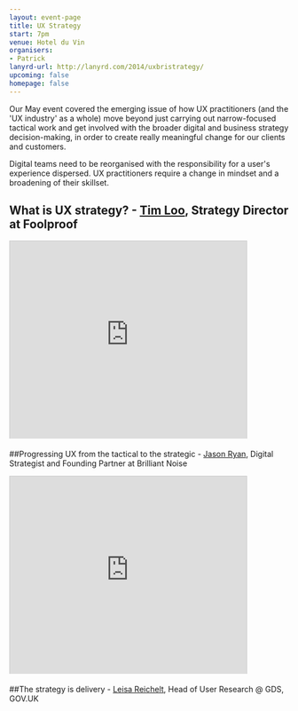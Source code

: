 ```yaml
---
layout: event-page
title: UX Strategy
start: 7pm
venue: Hotel du Vin
organisers: 
- Patrick
lanyrd-url: http://lanyrd.com/2014/uxbristrategy/
upcoming: false
homepage: false
---
```

Our May event covered the emerging issue of how UX practitioners (and the 'UX industry' as a whole) move beyond just carrying out narrow-focused tactical work and get involved with the broader digital and business strategy decision-making, in order to create really meaningful change for our clients and customers.

Digital teams need to be reorganised with the responsibility for a user's experience dispersed. UX practitioners require a change in mindset and a broadening of their skillset.

## What is UX strategy? - [Tim Loo](http://www.twitter.com/timothyloo), Strategy Director at Foolproof

<div class="embed-container vga"><iframe src="http://www.slideshare.net/slideshow/embed_code/34665271" width="427" height="356" frameborder="0" marginwidth="0" marginheight="0" scrolling="no" style="border:1px solid #CCC; border-width:1px 1px 0; margin-bottom:5px; max-width: 100%;" allowfullscreen> </iframe></div>

##Progressing UX from the tactical to the strategic - [Jason Ryan](http://www.twitter.com/jasonryan), Digital Strategist and Founding Partner at Brilliant Noise

<div class="embed-container vga"><iframe src="http://www.slideshare.net/slideshow/embed_code/34659836" width="427" height="356" frameborder="0" marginwidth="0" marginheight="0" scrolling="no" style="border:1px solid #CCC; border-width:1px 1px 0; margin-bottom:5px; max-width: 100%;" allowfullscreen> </iframe></div>

##The strategy is delivery - [Leisa Reichelt](http://www.twitter.com/leisa), Head of User Research @ GDS, GOV.UK

<div class="embed-container vga"><script async class="speakerdeck-embed" data-id="fb6aed80bd97013111d576b6210235ec" data-ratio="1.41436464088398" src="//speakerdeck.com/assets/embed.js"></script></div>

